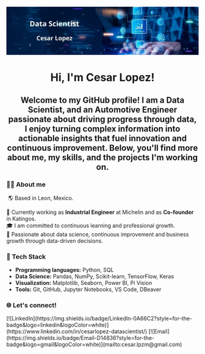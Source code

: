 <p align="center">
  <img src="Banner_Data_Scientist.jpg" alt="Banner" width="1000"/>
</p>

<h1 align="center"> 
  Hi, I'm Cesar Lopez! 
</h1>

<h2 align="center"> 
  Welcome to my GitHub profile! I am a Data Scientist, and an Automotive Engineer passionate about driving progress through data, I enjoy turning complex information into actionable insights that fuel innovation and continuous improvement. Below, you'll find more about me, my skills, and the projects I'm working on.
</h2>

<h3 align="left">
  👨‍💻 About me
</h3>
<p>
&nbsp🌎 Based in Leon, Mexico.
</p>
<p>
💼 Currently working as <b>Industrial Engineer</b> at Michelin and as <b>Co-founder</b> in Katingos.<br>
🎓 I am committed to continuous learning and professional growth.<br>
🌟 Passionate about data science, continuous improvement and business growth through data-driven decisions.
</p>

<h3 align="left">
  🚀 Tech Stack
</h3>
<ul>
  <li><b>Programming languages:</b> Python, SQL</li>
  <li><b>Data Science:</b> Pandas, NumPy, Scikit-learn, TensorFlow, Keras</li>
  <li><b>Visualization:</b> Matplotlib, Seaborn, Power BI, Pi Vision</li>
  <li><b>Tools:</b> Git, GitHub, Jupyter Notebooks, VS Code, DBeaver</li> 
</ul>

<h3 align="left">
  🌐 Let's connect!
</h3>
[![LinkedIn](https://img.shields.io/badge/LinkedIn-0A66C2?style=for-the-badge&logo=linkedin&logoColor=white)](https://www.linkedin.com/in/cesarlopez-datascientist/)
[![Email](https://img.shields.io/badge/Email-D14836?style=for-the-badge&logo=gmail&logoColor=white)](mailto:cesar.lpzm@gmail.com)  
